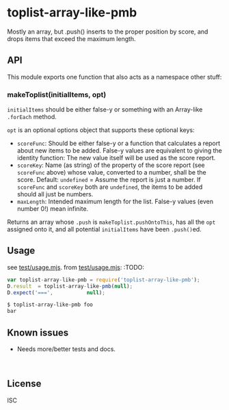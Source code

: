 ﻿
<!--#echo json="package.json" key="name" underline="=" -->
toplist-array-like-pmb
======================
<!--/#echo -->

<!--#echo json="package.json" key="description" -->
Mostly an array, but .push() inserts to the proper position by score, and
drops items that exceed the maximum length.
<!--/#echo -->



API
---

This module exports one function that also acts as a namespace other stuff:

### makeToplist(initialItems, opt)

`initialItems` should be either false-y
or something with an Array-like `.forEach` method.

`opt` is an optional options object that supports these optional keys:

* `scoreFunc`: Should be either false-y or a function that calculates a
  report about new items to be added.
  False-y values are equivalent to giving the identity function:
  The new value itself will be used as the score report.
* `scoreKey`: Name (as string) of the property of the score report
  (see `scoreFunc` above) whose value, converted to a number, shall be
  the score.
  Default: `undefined` = Assume the report is just a number.
  If `scoreFunc` and `scoreKey` both are `undefined`,
  the items to be added should all just be numbers.
* `maxLength`: Intended maximum length for the list.
  False-y values (even number 0!) mean infinite.

Returns an array whose `.push` is `makeToplist.pushOntoThis`,
has all the `opt` assigned onto it,
and all potential `initialItems` have been `.push()`ed.







Usage
-----

see [test/usage.mjs](test/usage.mjs).
from [test/usage.mjs](test/usage.mjs):
:TODO:

<!--!#include file="test/usage.mjs" transform="mjsUsageDemo1802" -->
<!--!#include file="test/usage.mjs" outdent="  " code="javascript"
  start="  // #BEGIN# usage demo" stop="  // #ENDOF# usage demo" -->
```javascript
var toplist-array-like-pmb = require('toplist-array-like-pmb');
D.result  = toplist-array-like-pmb(null);
D.expect('===',           null);
```
<!--/include-->

```bash
$ toplist-array-like-pmb foo
bar
```


<!--#toc stop="scan" -->



Known issues
------------

* Needs more/better tests and docs.




&nbsp;


License
-------
<!--#echo json="package.json" key=".license" -->
ISC
<!--/#echo -->
